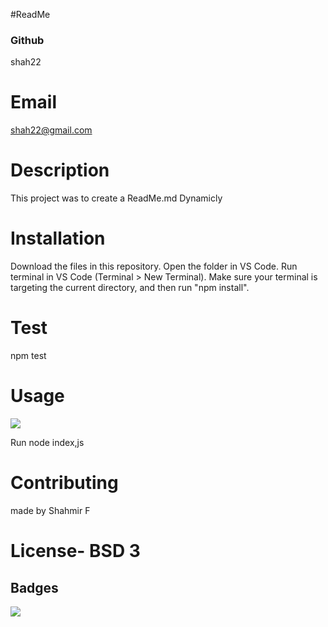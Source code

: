 #ReadMe

### Github 

shah22
 
# Email

shah22@gmail.com

# Description


This project was to create a ReadMe.md Dynamicly

# Installation

Download the files in this repository.
Open the folder in VS Code.
Run terminal in VS Code (Terminal > New Terminal).
Make sure your terminal is targeting the current directory, and then run "npm install".

# Test 

npm test 

# Usage 

![](https://drive.google.com/file/d/16d9z9MavggKPEOFB0mJ9TC8GL04uv4CE/view)


Run node index,js 

# Contributing 

made by Shahmir F

# License- BSD 3
## Badges

![](https://img.shields.io/badge/Language-NodeJs-green)

